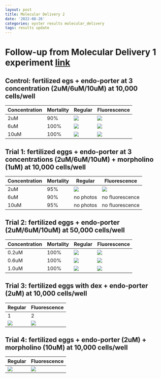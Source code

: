 ```yaml
---
layout: post
title: Molecular Delivery 2
date: '2022-08-26'
categories: oyster results molecular_delivery
tags: results update
---
```


# Follow-up from Molecular Delivery 1 experiment [link](https://github.com/ocattau/notebook-2/blob/master/_posts/2022-08-20-MD1_moleculardelivery.md)

## Control: fertilized egs + endo-porter at 3 concentration (2uM/6uM/10uM) at 10,000 cells/well

| Concentration | Mortality | Regular | Fluorescence |
|---|---|---|---|
| 2uM | 90% | ![](https://raw.githubusercontent.com/ocattau/ocattau.github.io/master/assets/control_regular_2uM%202.jpg) | ![](https://raw.githubusercontent.com/ocattau/ocattau.github.io/master/assets/control_green_2uM_2.jpg) |
| 6uM | 100% | ![](https://raw.githubusercontent.com/ocattau/ocattau.github.io/master/assets/control_6uM_regular.jpg) | ![](https://raw.githubusercontent.com/ocattau/ocattau.github.io/master/assets/control_6uM_green.jpg) |
| 10uM | 100% | ![](https://raw.githubusercontent.com/ocattau/ocattau.github.io/master/assets/control_regular_10uM.jpg) | ![](https://raw.githubusercontent.com/ocattau/ocattau.github.io/master/assets/control_green_10uM.jpg) |

## Trial 1: fertilized eggs + endo-porter at 3 concentrations (2uM/6uM/10uM) + morpholino (1uM) at 10,000 cells/well

| Concentration | Mortality | Regular | Fluorescence |
|---|---|---|---|
| 2uM | 95% | ![](https://raw.githubusercontent.com/ocattau/ocattau.github.io/master/assets/trial1_regular_2uM.jpg)| ![](https://raw.githubusercontent.com/ocattau/ocattau.github.io/master/assets/trial1_green_2uM.jpg)|
| 6uM | 90% | no photos | no fluorescence |
| 10uM | 95% | no photos | no fluorescence |

## Trial 2: fertilized eggs + endo-porter (2uM/6uM/10uM) at 50,000 cells/well

| Concentration | Mortality | Regular | Fluorescence |
|---|---|---|---|
| 0.2uM | 100%| ![](https://raw.githubusercontent.com/ocattau/ocattau.github.io/master/assets/trial2_regular_2uM.jpg) | ![](https://raw.githubusercontent.com/ocattau/ocattau.github.io/master/assets/trial2_green_2uM.jpg) |
| 0.6uM | 100%| ![](https://raw.githubusercontent.com/ocattau/ocattau.github.io/master/assets/trial2_regular_6uM.jpg) | ![](https://raw.githubusercontent.com/ocattau/ocattau.github.io/master/assets/trial2_green_6uM.jpg) |
| 1.0uM | 100%| ![](https://raw.githubusercontent.com/ocattau/ocattau.github.io/master/assets/trial2_regular_10uM.jpg) | ![](https://raw.githubusercontent.com/ocattau/ocattau.github.io/master/assets/trial2_green_10uM.jpg) |

## Trial 3: fertilized eggs with dex + endo-porter (2uM) at 10,000 cells/well

| Regular | Fluorescence | 
|---|---|
| 1 | 2 |
|![](https://raw.githubusercontent.com/ocattau/ocattau.github.io/master/assets/dexfirst_regular_2uM.jpg) | ![](https://raw.githubusercontent.com/ocattau/ocattau.github.io/master/assets/dexfirst_green_2uM.jpg)|

## Trial 4: fertilized eggs + endo-porter (2uM) + morpholino (10uM) at 10,000 cells/well

| Regular | Fluorescence | 
|---|---|
|![](https://raw.githubusercontent.com/ocattau/ocattau.github.io/master/assets/morpholino_10uM_2uM_regular.jpg) | ![](https://raw.githubusercontent.com/ocattau/ocattau.github.io/master/assets/morpholino_10um_2uM_green.jpg)|

